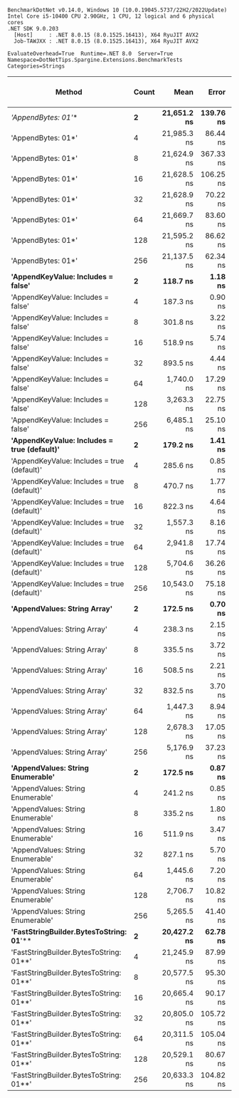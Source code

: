 ```

BenchmarkDotNet v0.14.0, Windows 10 (10.0.19045.5737/22H2/2022Update)
Intel Core i5-10400 CPU 2.90GHz, 1 CPU, 12 logical and 6 physical cores
.NET SDK 9.0.203
  [Host]     : .NET 8.0.15 (8.0.1525.16413), X64 RyuJIT AVX2
  Job-TAWJXX : .NET 8.0.15 (8.0.1525.16413), X64 RyuJIT AVX2

EvaluateOverhead=True  Runtime=.NET 8.0  Server=True  
Namespace=DotNetTips.Spargine.Extensions.BenchmarkTests  Categories=Strings  

```
| Method                                      | Count | Mean        | Error     | StdDev    | StdErr   | Min         | Q1          | Median      | Q3          | Max         | Op/s        | CI99.9% Margin | Iterations | Kurtosis | MValue | Skewness | Rank | LogicalGroup | Baseline | Completed Work Items | Lock Contentions | Exceptions | Gen0   | Code Size | Gen1   | Allocated |
|-------------------------------------------- |------ |------------:|----------:|----------:|---------:|------------:|------------:|------------:|------------:|------------:|------------:|---------------:|-----------:|---------:|-------:|---------:|-----:|------------- |--------- |---------------------:|-----------------:|-----------:|-------:|----------:|-------:|----------:|
| **&#39;AppendBytes: 01*&#39;**                          | **2**     | **21,651.2 ns** | **139.76 ns** | **130.74 ns** | **33.76 ns** | **21,476.3 ns** | **21,560.1 ns** | **21,637.8 ns** | **21,730.0 ns** | **21,969.2 ns** |    **46,186.8** |     **-9.3780 ns** |      **15.00** |    **2.911** |  **2.000** |   **0.8222** |   **23** | *****            | **No**       |                    **-** |                **-** |          **-** | **0.4883** |        **NA** |      **-** |   **45736 B** |
| &#39;AppendBytes: 01*&#39;                          | 4     | 21,985.3 ns |  86.44 ns |  80.85 ns | 20.88 ns | 21,883.9 ns | 21,919.1 ns | 21,976.1 ns | 22,024.6 ns | 22,149.6 ns |    45,485.0 |     -2.9379 ns |      15.00 |    2.123 |  2.000 |   0.5334 |   23 | *            | No       |                    - |                - |          - | 0.4883 |        NA |      - |   45736 B |
| &#39;AppendBytes: 01*&#39;                          | 8     | 21,624.9 ns | 367.33 ns | 343.60 ns | 88.72 ns | 21,225.1 ns | 21,413.8 ns | 21,474.7 ns | 21,769.0 ns | 22,275.1 ns |    46,243.1 |    -36.8584 ns |      15.00 |    2.100 |  2.000 |   0.8953 |   23 | *            | No       |                    - |                - |          - | 0.4883 |        NA |      - |   45736 B |
| &#39;AppendBytes: 01*&#39;                          | 16    | 21,628.5 ns | 106.25 ns |  99.39 ns | 25.66 ns | 21,440.8 ns | 21,556.0 ns | 21,636.9 ns | 21,709.3 ns | 21,762.7 ns |    46,235.4 |     -5.3306 ns |      15.00 |    1.714 |  2.000 |  -0.3291 |   23 | *            | No       |                    - |                - |          - | 0.4883 |        NA |      - |   45736 B |
| &#39;AppendBytes: 01*&#39;                          | 32    | 21,628.9 ns |  70.22 ns |  65.69 ns | 16.96 ns | 21,471.8 ns | 21,600.5 ns | 21,629.0 ns | 21,677.0 ns | 21,731.3 ns |    46,234.4 |     -0.9799 ns |      15.00 |    2.980 |  2.000 |  -0.5588 |   23 | *            | No       |                    - |                - |          - | 0.4883 |        NA |      - |   45736 B |
| &#39;AppendBytes: 01*&#39;                          | 64    | 21,669.7 ns |  83.60 ns |  78.20 ns | 20.19 ns | 21,486.9 ns | 21,620.2 ns | 21,702.9 ns | 21,715.8 ns | 21,811.2 ns |    46,147.5 |     -2.5960 ns |      15.00 |    2.896 |  2.000 |  -0.4563 |   23 | *            | No       |                    - |                - |          - | 0.4883 |        NA |      - |   45736 B |
| &#39;AppendBytes: 01*&#39;                          | 128   | 21,595.2 ns |  86.62 ns |  81.02 ns | 20.92 ns | 21,477.2 ns | 21,531.2 ns | 21,601.1 ns | 21,642.4 ns | 21,763.5 ns |    46,306.6 |     -2.9599 ns |      15.00 |    2.090 |  2.000 |   0.3432 |   23 | *            | No       |                    - |                - |          - | 0.4883 |        NA |      - |   45736 B |
| &#39;AppendBytes: 01*&#39;                          | 256   | 21,137.5 ns |  62.34 ns |  58.31 ns | 15.06 ns | 21,048.0 ns | 21,090.6 ns | 21,153.8 ns | 21,169.3 ns | 21,228.5 ns |    47,309.4 |     -0.0279 ns |      15.00 |    1.673 |  2.000 |  -0.2389 |   23 | *            | No       |                    - |                - |          - | 0.4883 |        NA |      - |   45736 B |
| **&#39;AppendKeyValue: Includes = false&#39;**          | **2**     |    **118.7 ns** |   **1.18 ns** |   **1.10 ns** |  **0.28 ns** |    **117.1 ns** |    **117.8 ns** |    **118.6 ns** |    **119.2 ns** |    **120.5 ns** | **8,427,771.2** |      **7.3580 ns** |      **15.00** |    **1.788** |  **2.000** |   **0.3999** |    **1** | *****            | **No**       |                    **-** |                **-** |          **-** | **0.0052** |   **1,559 B** |      **-** |     **496 B** |
| &#39;AppendKeyValue: Includes = false&#39;          | 4     |    187.3 ns |   0.90 ns |   0.84 ns |  0.22 ns |    186.0 ns |    186.7 ns |    187.3 ns |    187.8 ns |    188.8 ns | 5,338,271.9 |      7.3911 ns |      15.00 |    1.830 |  2.000 |   0.2913 |    4 | *            | No       |                    - |                - |          - | 0.0088 |   1,568 B |      - |     816 B |
| &#39;AppendKeyValue: Includes = false&#39;          | 8     |    301.8 ns |   3.22 ns |   2.85 ns |  0.76 ns |    297.8 ns |    299.5 ns |    302.0 ns |    303.3 ns |    307.4 ns | 3,313,615.0 |      6.6190 ns |      14.00 |    2.005 |  2.000 |   0.2673 |    7 | *            | No       |                    - |                - |          - | 0.0148 |   1,590 B |      - |    1392 B |
| &#39;AppendKeyValue: Includes = false&#39;          | 16    |    518.9 ns |   5.74 ns |   5.37 ns |  1.39 ns |    510.9 ns |    514.0 ns |    520.8 ns |    522.2 ns |    527.4 ns | 1,927,215.3 |      6.8063 ns |      15.00 |    1.562 |  2.000 |  -0.0110 |   10 | *            | No       |                    - |                - |          - | 0.0267 |   1,590 B |      - |    2472 B |
| &#39;AppendKeyValue: Includes = false&#39;          | 32    |    893.5 ns |   4.44 ns |   4.15 ns |  1.07 ns |    888.1 ns |    890.7 ns |    891.8 ns |    895.4 ns |    901.0 ns | 1,119,247.1 |      6.9642 ns |      15.00 |    2.054 |  2.000 |   0.7727 |   12 | *            | No       |                    - |                - |          - | 0.0496 |   1,590 B |      - |    4560 B |
| &#39;AppendKeyValue: Includes = false&#39;          | 64    |  1,740.0 ns |  17.29 ns |  16.17 ns |  4.18 ns |  1,712.6 ns |  1,726.6 ns |  1,741.5 ns |  1,750.2 ns |  1,771.6 ns |   574,724.5 |      5.4123 ns |      15.00 |    1.916 |  2.000 |   0.1911 |   15 | *            | No       |                    - |                - |          - | 0.0935 |   1,603 B |      - |    8664 B |
| &#39;AppendKeyValue: Includes = false&#39;          | 128   |  3,263.3 ns |  22.75 ns |  20.17 ns |  5.39 ns |  3,219.3 ns |  3,250.3 ns |  3,260.9 ns |  3,281.5 ns |  3,288.7 ns |   306,442.2 |      4.3050 ns |      14.00 |    2.222 |  2.000 |  -0.4174 |   18 | *            | No       |                    - |                - |          - | 0.1831 |   1,592 B |      - |   16800 B |
| &#39;AppendKeyValue: Includes = false&#39;          | 256   |  6,485.1 ns |  25.10 ns |  22.25 ns |  5.95 ns |  6,451.0 ns |  6,462.3 ns |  6,490.1 ns |  6,497.2 ns |  6,527.0 ns |   154,199.5 |      4.0262 ns |      14.00 |    1.824 |  2.000 |   0.0304 |   21 | *            | No       |                    - |                - |          - | 0.3662 |   1,611 B | 0.0076 |   33000 B |
| **&#39;AppendKeyValue: Includes = true (default)&#39;** | **2**     |    **179.2 ns** |   **1.41 ns** |   **1.32 ns** |  **0.34 ns** |    **176.8 ns** |    **178.2 ns** |    **179.6 ns** |    **179.9 ns** |    **181.4 ns** | **5,579,562.2** |      **7.3296 ns** |      **15.00** |    **1.861** |  **2.000** |  **-0.2461** |    **3** | *****            | **No**       |                    **-** |                **-** |          **-** | **0.0076** |   **2,697 B** |      **-** |     **712 B** |
| &#39;AppendKeyValue: Includes = true (default)&#39; | 4     |    285.6 ns |   0.85 ns |   0.71 ns |  0.20 ns |    283.9 ns |    285.4 ns |    285.7 ns |    286.0 ns |    287.0 ns | 3,501,144.6 |      6.4017 ns |      13.00 |    3.668 |  2.000 |  -0.5548 |    6 | *            | No       |                    - |                - |          - | 0.0124 |   2,701 B |      - |    1176 B |
| &#39;AppendKeyValue: Includes = true (default)&#39; | 8     |    470.7 ns |   1.77 ns |   1.57 ns |  0.42 ns |    468.7 ns |    469.6 ns |    470.8 ns |    471.2 ns |    473.6 ns | 2,124,447.6 |      6.7904 ns |      14.00 |    2.092 |  2.000 |   0.5321 |    9 | *            | No       |                    - |                - |          - | 0.0219 |   2,739 B |      - |    2040 B |
| &#39;AppendKeyValue: Includes = true (default)&#39; | 16    |    822.3 ns |   4.64 ns |   4.11 ns |  1.10 ns |    814.8 ns |    820.9 ns |    823.6 ns |    824.8 ns |    828.0 ns | 1,216,066.3 |      6.4506 ns |      14.00 |    2.053 |  2.000 |  -0.6562 |   11 | *            | No       |                    - |                - |          - | 0.0401 |   2,758 B |      - |    3696 B |
| &#39;AppendKeyValue: Includes = true (default)&#39; | 32    |  1,557.3 ns |   8.16 ns |   7.63 ns |  1.97 ns |  1,541.7 ns |  1,552.1 ns |  1,556.8 ns |  1,562.2 ns |  1,569.8 ns |   642,118.1 |      6.5147 ns |      15.00 |    2.109 |  2.000 |  -0.2148 |   14 | *            | No       |                    - |                - |          - | 0.0744 |   2,732 B |      - |    6936 B |
| &#39;AppendKeyValue: Includes = true (default)&#39; | 64    |  2,941.8 ns |  17.74 ns |  16.59 ns |  4.28 ns |  2,918.2 ns |  2,931.9 ns |  2,937.7 ns |  2,954.3 ns |  2,976.1 ns |   339,926.6 |      5.3577 ns |      15.00 |    2.103 |  2.000 |   0.4883 |   17 | *            | No       |                    - |                - |          - | 0.1450 |   2,732 B |      - |   13344 B |
| &#39;AppendKeyValue: Includes = true (default)&#39; | 128   |  5,704.6 ns |  36.26 ns |  33.92 ns |  8.76 ns |  5,647.6 ns |  5,679.9 ns |  5,704.1 ns |  5,718.6 ns |  5,775.9 ns |   175,296.4 |      3.1213 ns |      15.00 |    2.385 |  2.000 |   0.4064 |   20 | *            | No       |                    - |                - |          - | 0.2899 |   2,732 B |      - |   26088 B |
| &#39;AppendKeyValue: Includes = true (default)&#39; | 256   | 10,543.0 ns |  75.18 ns |  66.65 ns | 17.81 ns | 10,402.1 ns | 10,499.2 ns | 10,554.8 ns | 10,594.3 ns | 10,640.9 ns |    94,850.0 |     -1.9061 ns |      14.00 |    2.195 |  2.000 |  -0.4763 |   22 | *            | No       |                    - |                - |          - | 0.5646 |   2,758 B | 0.0305 |   51120 B |
| **&#39;AppendValues: String Array&#39;**                | **2**     |    **172.5 ns** |   **0.70 ns** |   **0.65 ns** |  **0.17 ns** |    **171.5 ns** |    **172.1 ns** |    **172.4 ns** |    **173.2 ns** |    **173.6 ns** | **5,796,103.8** |      **7.4159 ns** |      **15.00** |    **1.540** |  **2.000** |   **0.1403** |    **2** | *****            | **No**       |                    **-** |                **-** |          **-** | **0.0064** |        **NA** |      **-** |     **600 B** |
| &#39;AppendValues: String Array&#39;                | 4     |    238.3 ns |   2.15 ns |   1.91 ns |  0.51 ns |    236.2 ns |    236.9 ns |    237.7 ns |    239.1 ns |    242.3 ns | 4,196,909.7 |      6.7451 ns |      14.00 |    2.601 |  2.000 |   0.8986 |    5 | *            | No       |                    - |                - |          - | 0.0091 |        NA |      - |     872 B |
| &#39;AppendValues: String Array&#39;                | 8     |    335.5 ns |   3.72 ns |   3.48 ns |  0.90 ns |    331.4 ns |    332.9 ns |    334.1 ns |    337.6 ns |    344.3 ns | 2,980,552.1 |      7.0504 ns |      15.00 |    3.171 |  2.000 |   0.9409 |    8 | *            | No       |                    - |                - |          - | 0.0143 |        NA |      - |    1336 B |
| &#39;AppendValues: String Array&#39;                | 16    |    508.5 ns |   2.21 ns |   1.96 ns |  0.52 ns |    505.9 ns |    507.6 ns |    508.4 ns |    509.6 ns |    513.1 ns | 1,966,554.8 |      6.7386 ns |      14.00 |    2.800 |  2.000 |   0.5834 |   10 | *            | No       |                    - |                - |          - | 0.0238 |        NA |      - |    2192 B |
| &#39;AppendValues: String Array&#39;                | 32    |    832.5 ns |   3.70 ns |   3.46 ns |  0.89 ns |    826.2 ns |    829.5 ns |    833.1 ns |    835.5 ns |    837.2 ns | 1,201,206.5 |      7.0531 ns |      15.00 |    1.590 |  2.000 |  -0.2190 |   11 | *            | No       |                    - |                - |          - | 0.0410 |        NA |      - |    3832 B |
| &#39;AppendValues: String Array&#39;                | 64    |  1,447.3 ns |   8.94 ns |   7.92 ns |  2.12 ns |  1,438.7 ns |  1,441.9 ns |  1,444.8 ns |  1,448.4 ns |  1,462.4 ns |   690,944.0 |      5.9415 ns |      14.00 |    2.090 |  2.000 |   0.7962 |   13 | *            | No       |                    - |                - |          - | 0.0763 |        NA |      - |    7040 B |
| &#39;AppendValues: String Array&#39;                | 128   |  2,678.3 ns |  17.05 ns |  15.95 ns |  4.12 ns |  2,656.5 ns |  2,666.7 ns |  2,674.4 ns |  2,689.5 ns |  2,705.8 ns |   373,368.0 |      5.4406 ns |      15.00 |    1.801 |  2.000 |   0.4682 |   16 | *            | No       |                    - |                - |          - | 0.1450 |        NA |      - |   13384 B |
| &#39;AppendValues: String Array&#39;                | 256   |  5,176.9 ns |  37.23 ns |  33.00 ns |  8.82 ns |  5,128.6 ns |  5,146.8 ns |  5,180.2 ns |  5,199.1 ns |  5,228.4 ns |   193,167.2 |      2.5903 ns |      14.00 |    1.466 |  2.000 |   0.1392 |   19 | *            | No       |                    - |                - |          - | 0.2899 |        NA |      - |   26000 B |
| **&#39;AppendValues: String Enumerable&#39;**           | **2**     |    **172.5 ns** |   **0.87 ns** |   **0.77 ns** |  **0.21 ns** |    **171.2 ns** |    **172.1 ns** |    **172.6 ns** |    **172.9 ns** |    **174.0 ns** | **5,795,729.6** |      **6.8970 ns** |      **14.00** |    **2.144** |  **2.000** |   **0.1371** |    **2** | *****            | **No**       |                    **-** |                **-** |          **-** | **0.0064** |        **NA** |      **-** |     **600 B** |
| &#39;AppendValues: String Enumerable&#39;           | 4     |    241.2 ns |   0.85 ns |   0.76 ns |  0.20 ns |    239.6 ns |    241.0 ns |    241.2 ns |    241.7 ns |    242.3 ns | 4,145,856.4 |      6.8988 ns |      14.00 |    2.545 |  2.000 |  -0.4607 |    5 | *            | No       |                    - |                - |          - | 0.0091 |        NA |      - |     872 B |
| &#39;AppendValues: String Enumerable&#39;           | 8     |    335.2 ns |   1.80 ns |   1.68 ns |  0.43 ns |    332.8 ns |    333.6 ns |    335.8 ns |    336.3 ns |    337.6 ns | 2,983,081.7 |      7.2827 ns |      15.00 |    1.392 |  2.000 |  -0.1592 |    8 | *            | No       |                    - |                - |          - | 0.0143 |        NA |      - |    1336 B |
| &#39;AppendValues: String Enumerable&#39;           | 16    |    511.9 ns |   3.47 ns |   3.25 ns |  0.84 ns |    507.4 ns |    509.9 ns |    511.5 ns |    514.6 ns |    517.3 ns | 1,953,619.1 |      7.0806 ns |      15.00 |    1.663 |  2.000 |   0.1705 |   10 | *            | No       |                    - |                - |          - | 0.0238 |        NA |      - |    2192 B |
| &#39;AppendValues: String Enumerable&#39;           | 32    |    827.1 ns |   5.70 ns |   5.33 ns |  1.38 ns |    819.9 ns |    823.4 ns |    825.2 ns |    831.3 ns |    837.5 ns | 1,209,105.4 |      6.8116 ns |      15.00 |    1.828 |  2.000 |   0.5661 |   11 | *            | No       |                    - |                - |          - | 0.0410 |        NA |      - |    3832 B |
| &#39;AppendValues: String Enumerable&#39;           | 64    |  1,445.6 ns |   7.20 ns |   6.74 ns |  1.74 ns |  1,433.2 ns |  1,441.7 ns |  1,444.5 ns |  1,449.2 ns |  1,458.9 ns |   691,753.8 |      6.6305 ns |      15.00 |    2.297 |  2.000 |   0.1702 |   13 | *            | No       |                    - |                - |          - | 0.0763 |        NA |      - |    7040 B |
| &#39;AppendValues: String Enumerable&#39;           | 128   |  2,706.7 ns |  10.82 ns |   9.59 ns |  2.56 ns |  2,687.9 ns |  2,699.7 ns |  2,710.1 ns |  2,711.4 ns |  2,725.5 ns |   369,450.9 |      5.7178 ns |      14.00 |    2.446 |  2.000 |  -0.1837 |   16 | *            | No       |                    - |                - |          - | 0.1450 |        NA |      - |   13384 B |
| &#39;AppendValues: String Enumerable&#39;           | 256   |  5,265.5 ns |  41.40 ns |  38.73 ns | 10.00 ns |  5,189.9 ns |  5,245.8 ns |  5,258.3 ns |  5,291.3 ns |  5,347.1 ns |   189,914.2 |      2.5004 ns |      15.00 |    2.573 |  2.000 |   0.1172 |   19 | *            | No       |                    - |                - |          - | 0.2899 |        NA |      - |   26000 B |
| **&#39;FastStringBuilder.BytesToString: 01**&#39;**     | **2**     | **20,427.2 ns** |  **62.78 ns** |  **55.65 ns** | **14.87 ns** | **20,320.2 ns** | **20,398.5 ns** | **20,423.1 ns** | **20,453.1 ns** | **20,550.7 ns** |    **48,954.2** |     **-0.4365 ns** |      **14.00** |    **2.911** |  **2.000** |   **0.2901** |   **23** | *****            | **No**       |                    **-** |                **-** |          **-** | **0.3967** |        **NA** |      **-** |   **36888 B** |
| &#39;FastStringBuilder.BytesToString: 01**&#39;     | 4     | 21,245.9 ns |  87.99 ns |  82.30 ns | 21.25 ns | 21,068.3 ns | 21,195.3 ns | 21,261.2 ns | 21,301.2 ns | 21,385.4 ns |    47,068.0 |     -3.1254 ns |      15.00 |    2.457 |  2.000 |  -0.3784 |   23 | *            | No       |                    - |                - |          - | 0.3967 |        NA |      - |   36888 B |
| &#39;FastStringBuilder.BytesToString: 01**&#39;     | 8     | 20,577.5 ns |  95.30 ns |  84.48 ns | 22.58 ns | 20,438.9 ns | 20,529.4 ns | 20,558.4 ns | 20,634.5 ns | 20,743.1 ns |    48,596.7 |     -4.2896 ns |      14.00 |    2.106 |  2.000 |   0.2528 |   23 | *            | No       |                    - |                - |          - | 0.3967 |        NA |      - |   36888 B |
| &#39;FastStringBuilder.BytesToString: 01**&#39;     | 16    | 20,665.4 ns |  90.17 ns |  84.35 ns | 21.78 ns | 20,536.4 ns | 20,595.8 ns | 20,662.1 ns | 20,732.8 ns | 20,806.3 ns |    48,390.0 |     -3.3893 ns |      15.00 |    1.649 |  2.000 |   0.2077 |   23 | *            | No       |                    - |                - |          - | 0.3967 |        NA |      - |   36888 B |
| &#39;FastStringBuilder.BytesToString: 01**&#39;     | 32    | 20,805.0 ns | 105.72 ns |  98.89 ns | 25.53 ns | 20,641.7 ns | 20,731.6 ns | 20,803.3 ns | 20,868.3 ns | 20,968.8 ns |    48,065.5 |     -5.2669 ns |      15.00 |    1.717 |  2.000 |  -0.0584 |   23 | *            | No       |                    - |                - |          - | 0.3967 |        NA |      - |   36888 B |
| &#39;FastStringBuilder.BytesToString: 01**&#39;     | 64    | 20,311.5 ns | 105.04 ns |  93.11 ns | 24.89 ns | 20,140.5 ns | 20,262.8 ns | 20,332.5 ns | 20,365.5 ns | 20,487.2 ns |    49,233.3 |     -5.4430 ns |      14.00 |    2.230 |  2.000 |  -0.1685 |   23 | *            | No       |                    - |                - |          - | 0.3967 |        NA |      - |   36888 B |
| &#39;FastStringBuilder.BytesToString: 01**&#39;     | 128   | 20,529.1 ns |  80.67 ns |  75.46 ns | 19.48 ns | 20,380.1 ns | 20,467.5 ns | 20,551.1 ns | 20,589.7 ns | 20,630.6 ns |    48,711.4 |     -2.2422 ns |      15.00 |    1.802 |  2.000 |  -0.4294 |   23 | *            | No       |                    - |                - |          - | 0.3967 |        NA |      - |   36888 B |
| &#39;FastStringBuilder.BytesToString: 01**&#39;     | 256   | 20,633.3 ns | 104.82 ns |  98.05 ns | 25.32 ns | 20,500.4 ns | 20,565.0 ns | 20,612.5 ns | 20,710.8 ns | 20,842.8 ns |    48,465.4 |     -5.1583 ns |      15.00 |    2.137 |  2.000 |   0.4613 |   23 | *            | No       |                    - |                - |          - | 0.3967 |        NA |      - |   36888 B |
